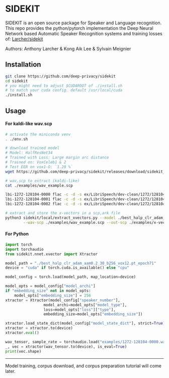 SIDEKIT
=======

SIDEKIT is an open source package for Speaker and Language recognition.
This repo provides the python/pytorch implementation the Deep Neural Network based Automatic Speaker Recognition systems and training losses of: [Larcher/sidekit](https://git-lium.univ-lemans.fr/Larcher/sidekit)

Authors: Anthony Larcher & Kong Aik Lee & Sylvain Meignier

## Installation

```sh
git clone https://github.com/deep-privacy/sidekit
cd sidekit
# you might need to adjust $CUDAROOT of ./install.sh
# to match your cuda config. default /usr/local/cuda
./install.sh
```

## Usage

#### For kaldi-like wav.scp

```sh
# activate the miniconda venv
. ./env.sh

# download trained model
# Model: HalfResNet34
# Trained with Loss: Large margin arc distance
# Trained on: VoxCeleb1 & 2
# Test EER on vox1-O: `1.20 %`
wget https://github.com/deep-privacy/sidekit/releases/download/sidekit_v0.1/best_halp_clr_adam_aam0.2_30_b256_vox12.pt_epoch71

# wav.scp to extract (kaldi-like)
cat ./examples/wav_example.scp

lbi-1272-128104-0000 flac -c -d -s ex/LibriSpeech/dev-clean/1272/128104/1272-128104-0000.flac |
lbi-1272-128104-0001 flac -c -d -s ex/LibriSpeech/dev-clean/1272/128104/1272-128104-0000.flac |
lbi-1272-128104-0002 flac -c -d -s ex/LibriSpeech/dev-clean/1272/128104/1272-128104-0000.flac |

# extract and store the x-vectors in a scp,ark file
python3 sidekit/local/extract_xvectors.py --model ./best_halp_clr_adam_aam0.2_30_b256_vox12.pt_epoch71 \
        --wav-scp ./examples/wav_example.scp --out-scp ./examples/x-vector.scp
```

#### For Python

```python
import torch
import torchaudio
from sidekit.nnet.xvector import Xtractor

model_path = "./best_halp_clr_adam_aam0.2_30_b256_vox12.pt_epoch71"
device = "cuda" if torch.cuda.is_available() else "cpu"

model_config = torch.load(model_path, map_location=device)

model_opts = model_config["model_archi"]
if "embedding_size" not in model_opts:
    model_opts["embedding_size"] = 256
xtractor = Xtractor(model_config["speaker_number"],
                 model_archi=model_opts["model_type"],
                 loss=model_opts["loss"]["type"],
                 embedding_size=model_opts["embedding_size"])

xtractor.load_state_dict(model_config["model_state_dict"], strict=True)
xtractor = xtractor.to(device)
xtractor.eval()

wav_tensor, sample_rate = torchaudio.load("examples/1272-128104-0000.wav")
_, vec = xtractor(wav_tensor.to(device), is_eval=True)
print(vec.shape)
```

---

Model training, corpus download, and corpus preparation tutorial will come later.

